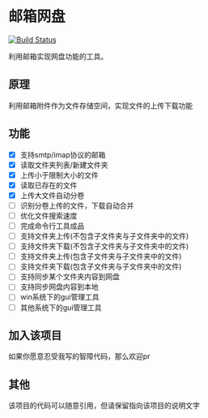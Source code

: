 # 邮箱网盘

[![Build Status](https://travis-ci.com/chenxuuu/Mail-Box-Net-Disk.svg?branch=master)](https://travis-ci.com/chenxuuu/Mail-Box-Net-Disk)

利用邮箱实现网盘功能的工具。

## 原理

利用邮箱附件作为文件存储空间，实现文件的上传下载功能

## 功能

- [x] 支持smtp/imap协议的邮箱
- [x] 读取文件夹列表/新建文件夹
- [x] 上传小于限制大小的文件
- [x] 读取已存在的文件
- [x] 上传大文件自动分卷
- [ ] 识别分卷上传的文件，下载自动合并
- [ ] 优化文件搜索速度
- [ ] 完成命令行工具成品
- [ ] 支持文件夹上传(不包含子文件夹与子文件夹中的文件)
- [ ] 支持文件夹下载(不包含子文件夹与子文件夹中的文件)
- [ ] 支持文件夹上传(包含子文件夹与子文件夹中的文件)
- [ ] 支持文件夹下载(包含子文件夹与子文件夹中的文件)
- [ ] 支持同步某个文件夹内容到网盘
- [ ] 支持同步网盘内容到本地
- [ ] win系统下的gui管理工具
- [ ] 其他系统下的gui管理工具

## 加入该项目

如果你愿意忍受我写的智障代码，那么欢迎pr

## 其他

该项目的代码可以随意引用，但请保留指向该项目的说明文字
